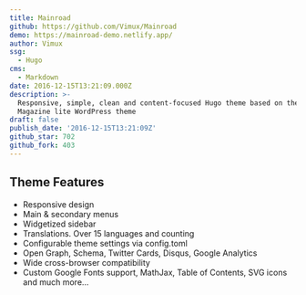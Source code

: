 ```yaml
---
title: Mainroad
github: https://github.com/Vimux/Mainroad
demo: https://mainroad-demo.netlify.app/
author: Vimux
ssg:
  - Hugo
cms:
  - Markdown
date: 2016-12-15T13:21:09.000Z
description: >-
  Responsive, simple, clean and content-focused Hugo theme based on the MH
  Magazine lite WordPress theme
draft: false
publish_date: '2016-12-15T13:21:09Z'
github_star: 702
github_fork: 403
---
```


## Theme Features

- Responsive design
- Main & secondary menus
- Widgetized sidebar
- Translations. Over 15 languages and counting
- Configurable theme settings via config.toml
- Open Graph, Schema, Twitter Cards, Disqus, Google Analytics
- Wide cross-browser compatibility
- Custom Google Fonts support, MathJax, Table of Contents, SVG icons and much more…
